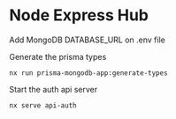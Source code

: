 # Node Express Hub

Add MongoDB DATABASE_URL on .env file

Generate the prisma types
```
nx run prisma-mongodb-app:generate-types
```

Start the auth api server
```
nx serve api-auth
```
